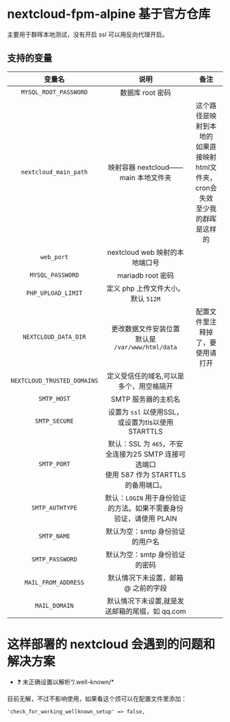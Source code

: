 # nextcloud-fpm-alpine 基于官方仓库
主要用于群晖本地测试，没有开启 ssl 可以用反向代理开启。

## 支持的变量

| 变量名 | 说明 | 备注 |
| :----: | :----: | :----: |
| `MYSQL_ROOT_PASSWORD` | 数据库 root 密码 |  |
| `nextcloud_main_path` | 映射容器 nextcloud——main 本地文件夹 | 这个路径是映射到本地的</br>如果直接映射html文件夹，cron会失效</br>至少我的群晖是这样的 |
| `web_port`| nextcloud web 映射的本地端口号 |  |
| `MYSQL_PASSWORD` | mariadb root 密码 |  |
| `PHP_UPLOAD_LIMIT` | 定义 php 上传文件大小。默认 `512M` |  |
| `NEXTCLOUD_DATA_DIR` | 更改数据文件安装位置</br>默认是 `/var/www/html/data` | 配置文件里注释掉了，要使用请打开  |
| `NEXTCLOUD_TRUSTED_DOMAINS` | 定义受信任的域名,可以是多个，用空格隔开 |  |
| `SMTP_HOST` | SMTP 服务器的主机名 |  |
| `SMTP_SECURE` | 设置为 `ssl` 以使用SSL，或设置为tls以使用STARTTLS |  |
| `SMTP_PORT` | 默认：SSL 为 `465`，不安全连接为25 SMTP 连接可选端口</br>使用 587 作为 STARTTLS 的备用端口。 |  |
| `SMTP_AUTHTYPE` | 默认：`LOGIN` 用于身份验证的方法。如果不需要身份验证，请使用 PLAIN |  |
| `SMTP_NAME` | 默认为空：smtp 身份验证的用户名 |  |
| `SMTP_PASSWORD` | 默认为空：smtp 身份验证的密码 |  |
| `MAIL_FROM_ADDRESS` | 默认情况下未设置，邮箱 @ 之前的字段 |  |
| `MAIL_DOMAIN` | 默认情况下未设置,就是发送邮箱的尾缀，如 qq.com |  |


# 这样部署的 nextcloud 会遇到的问题和解决方案

- ❓ 未正确设置以解析“/.well-known/*

目前无解，不过不影响使用，如果看这个烦可以在配置文件里添加：
```
'check_for_working_wellknown_setup' => false,
```
